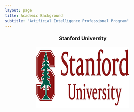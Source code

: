 ```yaml
---
layout: page
title: Academic Background
subtitle: "Artificial Intelligence Professional Program"
---
```

<center>
<h3>Stanford University</h3>
</center>

<center>
<img src='./assets/img/Stanford.png' title="Stanford University" width="300" height="200">
</center>
